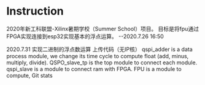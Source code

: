 # Instruction
2020年新工科联盟-Xilinx暑期学校（Summer School）项目。 目标是将fpu通过FPGA实现连接到esp32实现基本的浮点运算。
--2020.7.26 16:50

2020.7.31 实现二进制的浮点数运算
上传代码（无IP核）
qspi_adder is a data process module, we change its time cycle to compute float (add, minus, multiply, divide).
QSPO_slave_tp is the top module to connect each module.
qspi_slave is a module to connect ram with FPGA.
FPU is a module to compute,
Git stats
